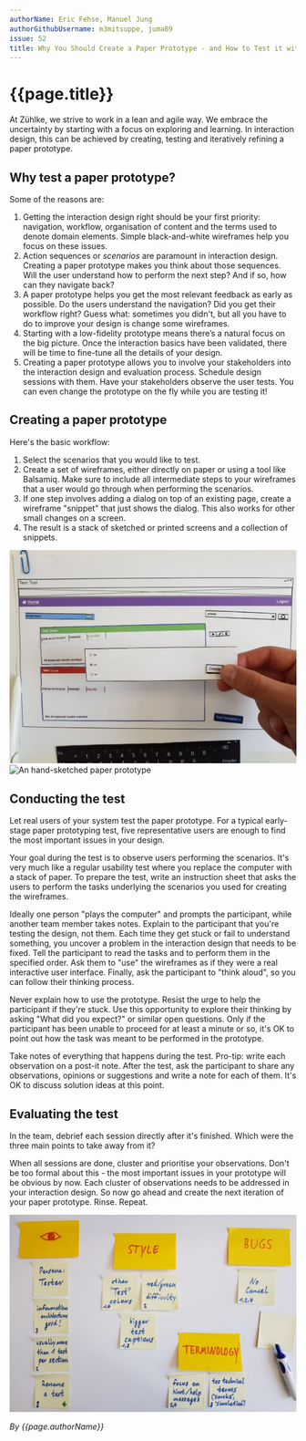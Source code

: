 ```yaml
---
authorName: Eric Fehse, Manuel Jung
authorGithubUsername: m3mitsuppe, juma89
issue: 52
title: Why You Should Create a Paper Prototype - and How to Test it with Your Users
---
```

# {{page.title}}


At Zühlke, we strive to work in a lean and agile way. We embrace the uncertainty by starting with a focus on exploring and learning. In interaction design, this can be achieved by creating, testing and iteratively refining a paper prototype. 

## Why test a paper prototype?

Some of the reasons are:

1.	Getting the interaction design right should be your first priority: navigation, workflow, organisation of content and the terms used to denote domain elements. Simple black-and-white wireframes help you focus on these issues.
2.	Action sequences or *scenarios* are paramount in interaction design. Creating a paper prototype makes you think about those sequences. Will the user understand how to perform the next step? And if so, how can they navigate back?
3.	A paper prototype helps you get the most relevant feedback as early as possible. Do the users understand the navigation? Did you get their workflow right? Guess what: sometimes you didn't, but all you have to do to improve your design is change some wireframes.
4.	Starting with a low-fidelity prototype means there’s a natural focus on the big picture. Once the interaction basics have been validated, there will be time to fine-tune all the details of your design.
5.	Creating a paper prototype allows you to involve your stakeholders into the interaction design and evaluation process. Schedule design sessions with them. Have your stakeholders observe the user tests. You can even change the prototype on the fly while you are testing it!

## Creating a paper prototype

Here's the basic workflow:

1.	Select the scenarios that you would like to test.
2.	Create a set of wireframes, either directly on paper or using a tool like Balsamiq. Make sure to include all intermediate steps to your wireframes that a user would go through when performing the scenarios.
3.	If one step involves adding a dialog on top of an existing page, create a wireframe "snippet" that just shows the dialog. This also works for other small changes on a screen.
4.	The result is a stack of sketched or printed screens and a collection of snippets.

![An paper prototype created using Balsamiq](./paper-prototyping/prototype-example.png)
![An hand-sketched paper prototype](./paper-prototyping/paper-prototype-sketched.png)

## Conducting the test

Let real users of your system test the paper prototype. For a typical early-stage paper prototyping test, five representative users are enough to find the most important issues in your design. 

Your goal during the test is to observe users performing the scenarios. It's very much like a regular usability test where you replace the computer with a stack of paper. To prepare the test, write an instruction sheet that asks the users to perform the tasks underlying the scenarios you used for creating the wireframes.

Ideally one person "plays the computer" and prompts the participant, while another team member takes notes. Explain to the participant that you're testing the design, not them. Each time they get stuck or fail to understand something, you uncover a problem in the interaction design that needs to be fixed. Tell the participant to read the tasks and to perform them in the specified order. Ask them to "use" the wireframes as if they were a real interactive user interface. Finally, ask the participant to "think aloud", so you can follow their thinking process.

Never explain how to use the prototype. Resist the urge to help the participant if they're stuck. Use this opportunity to explore their thinking by asking "What did you expect?" or similar open questions. Only if the participant has been unable to proceed for at least a minute or so, it's OK to point out how the task was meant to be performed in the prototype.

Take notes of everything that happens during the test. Pro-tip: write each observation on a post-it note. After the test, ask the participant to share any observations, opinions or suggestions and write a note for each of them. It's OK to discuss solution ideas at this point. 

## Evaluating the test

In the team, debrief each session directly after it's finished. Which were the three main points to take away from it?

When all sessions are done, cluster and prioritise your observations. Don't be too formal about this - the most important issues in your prototype will be obvious by now. Each cluster of observations needs to be addressed in your interaction design. So now go ahead and create the next iteration of your paper prototype. Rinse. Repeat.

![Evaluating the observations](./paper-prototyping/clustering-notes.png)

*By {{page.authorName}}*
